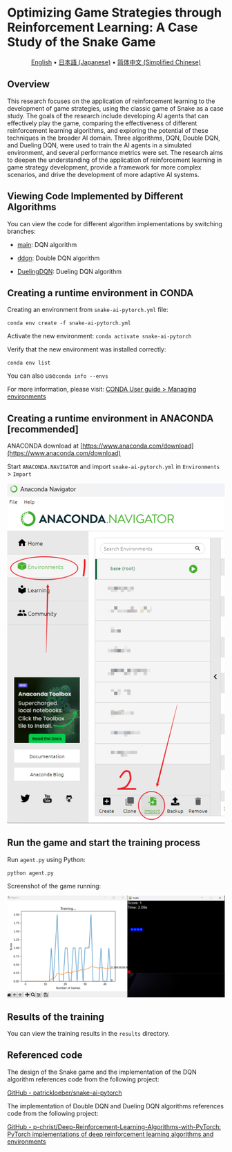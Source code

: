 # Optimizing Game Strategies through Reinforcement Learning: A Case Study of the Snake Game

<p align="center">
  <a href="README.md">English</a> •
  <a href="README.ja_JP.md">日本語 (Japanese)</a> •
  <a href="README.zh_CN.md">简体中文 (Simplified Chinese)</a> 
</p>

## Overview

This research focuses on the application of reinforcement learning to the development of game strategies, using the classic game of Snake as a case study. The goals of the research include developing AI agents that can effectively play the game, comparing the effectiveness of different reinforcement learning algorithms, and exploring the potential of these techniques in the broader AI domain. Three algorithms, DQN, Double DQN, and Dueling DQN, were used to train the AI agents in a simulated environment, and several performance metrics were set. The research aims to deepen the understanding of the application of reinforcement learning in game strategy development, provide a framework for more complex scenarios, and drive the development of more adaptive AI systems.

## Viewing Code Implemented by Different Algorithms

You can view the code for different algorithm implementations by switching branches:

- [main](https://github.com/chenxingxu3/snake-ai-pytorch/tree/main): DQN algorithm

- [ddqn](https://github.com/chenxingxu3/snake-ai-pytorch/tree/ddqn): Double DQN algorithm

- [DuelingDQN](https://github.com/chenxingxu3/snake-ai-pytorch/tree/DuelingDQN): Dueling DQN algorithm

## Creating a runtime environment in CONDA

Creating an environment from `snake-ai-pytorch.yml` file: 

```shell
conda env create -f snake-ai-pytorch.yml
```

Activate the new environment: `conda activate snake-ai-pytorch`

Verify that the new environment was installed correctly: 

```shell
conda env list
```

You can also use`conda info --envs`

For more information, please visit: [CONDA User guide  > Managing environments](https://conda.io/projects/conda/en/latest/user-guide/tasks/manage-environments.html)

## Creating a runtime environment in ANACONDA [recommended]

ANACONDA download at [https://www.anaconda.com/download](https://www.anaconda.com/download)

Start `ANACONDA.NAVIGATOR` and import `snake-ai-pytorch.yml` in `Environments` > `Import`

![](assets_README.zh_CN/2024-06-25-11-41-49-image.png)

## Run the game and start the training process

Run `agent.py` using Python:

```shell
python agent.py
```

Screenshot of the game running:

![](assets_README.zh_CN/2024-06-25-11-48-31-image.png)

## Results of the training

You can view the training results in the `results` directory.

## Referenced code

The design of the Snake game and the implementation of the DQN algorithm references code from the following project:

[GitHub - patrickloeber/snake-ai-pytorch](https://github.com/patrickloeber/snake-ai-pytorch)

The implementation of Double DQN and Dueling DQN algorithms references code from the following project:

[GitHub - p-christ/Deep-Reinforcement-Learning-Algorithms-with-PyTorch: PyTorch implementations of deep reinforcement learning algorithms and environments](https://github.com/p-christ/Deep-Reinforcement-Learning-Algorithms-with-PyTorch)
